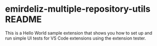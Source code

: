 # emirdeliz-multiple-repository-utils README

This is a Hello World sample extension that shows you how to set up and run simple UI tests for VS Code extensions using the extension tester.